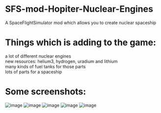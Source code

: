 # SFS-mod-Hopiter-Nuclear-Engines
A SpaceFlightSimulator mod which allows you to create nuclear spaceship
# Things which is adding to the game:
a lot of different nuclear engines  
new resources: helium3, hydrogen, uradium and lithium  
many kinds of fuel tanks for those parts  
lots of parts for a spaceship
# Some screenshots:
![image](https://github.com/user-attachments/assets/0e1f9a07-d4f9-4233-9593-8ad03c22c4d6)  ![image](https://github.com/user-attachments/assets/eaccc351-e01d-4859-a590-14fe3601eaab)  ![image](https://github.com/user-attachments/assets/9286b4dc-8881-4b94-a185-90b9bcb082de)  ![image](https://github.com/user-attachments/assets/ff08400c-361c-47d6-a2c7-86849850f4a2)  ![image](https://github.com/user-attachments/assets/dd5ac957-074f-41b2-9015-6a9e6e5fc43a)
